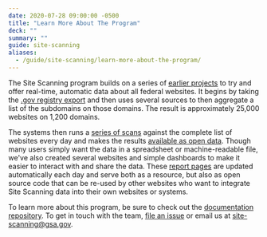```yaml
---
date: 2020-07-28 09:00:00 -0500
title: "Learn More About The Program"
deck: ""
summary: ""
guide: site-scanning
aliases:
  - /guide/site-scanning/learn-more-about-the-program/
---
```


The Site Scanning program builds on a series of [earlier projects](https://github.com/18F/site-scanning-documentation/blob/main/about/project-management/project-history.md) to try and offer real-time, automatic data about all federal websites.  It begins by taking the [.gov registry export](https://github.com/GSA/data/tree/master/dotgov-domains) and then uses several sources to then aggregate a list of the subdomains on those domains.  The result is approximately 25,000 websites on 1,200 domains.  

The systems then runs a [series of scans](https://github.com/18F/site-scanning-documentation/tree/main/scans#active) against the complete list of websites every day and makes the results [available as open data](https://open.gsa.gov/api/spotlight-api/). Though many users simply want the data in a spreadsheet or machine-readable file, we've also created several websites and simple dashboards to make it easier to interact with and share the data.  These [report pages](https://github.com/18F/site-scanning-documentation/tree/main/report-pages#active) are updated automatically each day and serve both as a resource, but also as open source code that can be re-used by other websites who want to integrate Site Scanning data into their own websites or systems.  

To learn more about this program, be sure to check out the [documentation repository](https://github.com/18F/site-scanning-documentation). To get in touch with the team, [file an issue](https://github.com/18F/Spotlight/issues) or email us at site-scanning@gsa.gov.  
